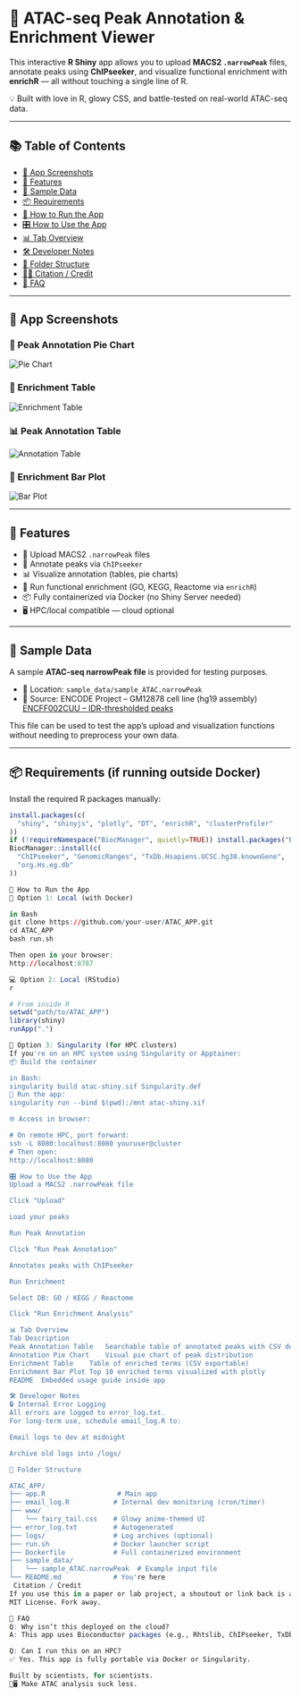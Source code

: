 





# 🔬 ATAC-seq Peak Annotation & Enrichment Viewer

This interactive **R Shiny** app allows you to upload **MACS2 `.narrowPeak`** files, annotate peaks using **ChIPseeker**, and visualize functional enrichment with **enrichR** — all without touching a single line of R.

💡 Built with love in R, glowy CSS, and battle-tested on real-world ATAC-seq data.

---

## 📚 Table of Contents

- [📸 App Screenshots](#-app-screenshots)
- [🚀 Features](#-features)
- [🧪 Sample Data](#-sample-data)
- [📦 Requirements](#-requirements-if-running-outside-docker)
- [🧪 How to Run the App](#-how-to-run-the-app)
- [🎛️ How to Use the App](#-how-to-use-the-app)
- [📊 Tab Overview](#-tab-overview)
- [🛠️ Developer Notes](#-developer-notes)
- [📁 Folder Structure](#-folder-structure)
- [👨‍🔬 Citation / Credit](#-citation--credit)
- [🧠 FAQ](#-faq)

---

## 📸 App Screenshots

### 🧬 Peak Annotation Pie Chart
![Pie Chart](screenshots/Annotation_pie_chart.png)

### 📑 Enrichment Table
![Enrichment Table](screenshots/enrichment_table.png)

### 📊 Peak Annotation Table
![Annotation Table](screenshots/annotation_table.png)

### 🔬 Enrichment Bar Plot
![Bar Plot](screenshots/enrichment_bar_plot.png)

---

## 🚀 Features

- 📂 Upload MACS2 `.narrowPeak` files
- 🧬 Annotate peaks via `ChIPseeker`
- 📊 Visualize annotation (tables, pie charts)
- 🧠 Run functional enrichment (GO, KEGG, Reactome via `enrichR`)
- 📦 Fully containerized via Docker (no Shiny Server needed)
- 🖥️ HPC/local compatible — cloud optional

---

## 🧪 Sample Data

A sample **ATAC-seq narrowPeak file** is provided for testing purposes.

- 📁 Location: `sample_data/sample_ATAC.narrowPeak`
- 🧬 Source: ENCODE Project – GM12878 cell line (hg19 assembly)  
  [ENCFF002CUU – IDR-thresholded peaks](https://www.encodeproject.org/files/ENCFF002CUU/)

This file can be used to test the app’s upload and visualization functions without needing to preprocess your own data.

---

## 📦 Requirements (if running outside Docker)

Install the required R packages manually:

```r
install.packages(c(
  "shiny", "shinyjs", "plotly", "DT", "enrichR", "clusterProfiler"
))
if (!requireNamespace("BiocManager", quietly=TRUE)) install.packages("BiocManager")
BiocManager::install(c(
  "ChIPseeker", "GenomicRanges", "TxDb.Hsapiens.UCSC.hg38.knownGene",
  "org.Hs.eg.db"
))

🧪 How to Run the App
🔁 Option 1: Local (with Docker)

in Bash
git clone https://github.com/your-user/ATAC_APP.git
cd ATAC_APP
bash run.sh

Then open in your browser:
http://localhost:8787

💻 Option 2: Local (RStudio)
r

# From inside R
setwd("path/to/ATAC_APP")
library(shiny)
runApp(".")

🧠 Option 3: Singularity (for HPC clusters)
If you're on an HPC system using Singularity or Apptainer:
📦 Build the container

in Bash:
singularity build atac-shiny.sif Singularity.def
🚀 Run the app:
singularity run --bind $(pwd):/mnt atac-shiny.sif

🌐 Access in browser:

# On remote HPC, port forward:
ssh -L 8080:localhost:8080 youruser@cluster
# Then open:
http://localhost:8080

🎛️ How to Use the App
Upload a MACS2 .narrowPeak file

Click "Upload"

Load your peaks

Run Peak Annotation

Click "Run Peak Annotation"

Annotates peaks with ChIPseeker

Run Enrichment

Select DB: GO / KEGG / Reactome

Click "Run Enrichment Analysis"

📊 Tab Overview
Tab	Description
Peak Annotation Table	Searchable table of annotated peaks with CSV download
Annotation Pie Chart	Visual pie chart of peak distribution
Enrichment Table	Table of enriched terms (CSV exportable)
Enrichment Bar Plot	Top 10 enriched terms visualized with plotly
README	Embedded usage guide inside app

🛠️ Developer Notes
🔒 Internal Error Logging
All errors are logged to error_log.txt.
For long-term use, schedule email_log.R to:

Email logs to dev at midnight

Archive old logs into /logs/

📁 Folder Structure

ATAC_APP/
├── app.R                  # Main app
├── email_log.R           # Internal dev monitoring (cron/timer)
├── www/
│   └── fairy_tail.css    # Glowy anime-themed UI
├── error_log.txt         # Autogenerated
├── logs/                 # Log archives (optional)
├── run.sh                # Docker launcher script
├── Dockerfile            # Full containerized environment
├── sample_data/
│   └── sample_ATAC.narrowPeak  # Example input file
└── README.md             # You're here
 Citation / Credit
If you use this in a paper or lab project, a shoutout or link back is appreciated 🙏
MIT License. Fork away.

🧠 FAQ
Q: Why isn’t this deployed on the cloud?
A: This app uses Bioconductor packages (e.g., Rhtslib, ChIPseeker, TxDb) that require native compilation and large genomic data libraries. These do not play well with serverless environments like Cloud Run, but work great on Docker/HPC setups.

Q: Can I run this on an HPC?
✅ Yes. This app is fully portable via Docker or Singularity.

Built by scientists, for scientists.
🧬🖥️ Make ATAC analysis suck less.







